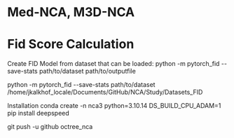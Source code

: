 # Med-NCA, M3D-NCA
 
# Fid Score Calculation
Create FID Model from dataset that can be loaded:
python -m pytorch_fid --save-stats path/to/dataset path/to/outputfile

python -m pytorch_fid --save-stats path/to/dataset /home/jkalkhof_locale/Documents/GitHub/NCA/Study/Datasets_FID



Installation
conda create -n nca3 python=3.10.14
DS_BUILD_CPU_ADAM=1 pip install deepspeed


git push -u github octree_nca